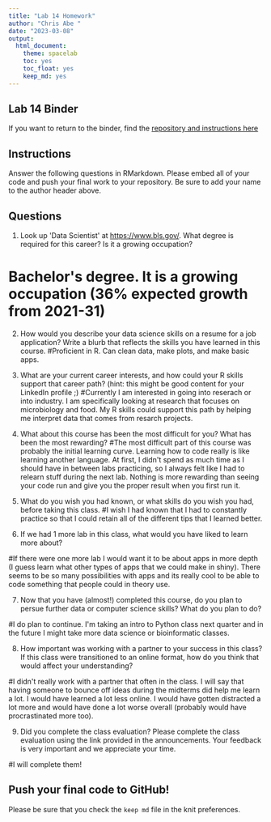 ```yaml
---
title: "Lab 14 Homework"
author: "Chris Abe "
date: "2023-03-08"
output:
  html_document: 
    theme: spacelab
    toc: yes
    toc_float: yes
    keep_md: yes
---
```


## Lab 14 Binder
If you want to return to the binder, find the [repository and instructions here](https://github.com/hehouts/lab14_binder)

## Instructions
Answer the following questions in RMarkdown. Please embed all of your code and push your final work to your repository. Be sure to add your name to the author header above.



## Questions

1. Look up 'Data Scientist' at https://www.bls.gov/. What degree is required for this career? Is it a growing occupation?  
# Bachelor's degree. It is a growing occupation (36% expected growth from 2021-31)


2. How would you describe your data science skills on a resume for a job application? Write a blurb that reflects the skills you have learned in this course. 
#Proficient in R. Can clean data, make plots, and make basic apps. 

3. What are your current career interests, and how could your R skills support that career path? (hint: this might be good content for your LinkedIn profile ;)
#Currently I am interested in going into reserach or into industry. I am specifically looking  at research that focuses on microbiology and food. My R skills could support this path by helping me interpret data that comes from resarch projects. 

4. What about this course has been the most difficult for you? What has been the most rewarding?
#The most difficult part of this course was probably the initial learning curve. Learning how to code really is like learning another language. At first, I didn't spend as much time as I should have in between labs practicing, so I always felt like I had to relearn stuff during the next lab. Nothing is more rewarding than seeing your code run and give you the proper result when you first run it. 


5. What do you wish you had known, or what skills do you wish you had, before taking this class.
#I wish I had known that I had to constantly practice so that I could retain all of the different tips that I learned better. 

6. If we had 1 more lab in this class, what would you have liked to learn more about?

#If there were one more lab I would want it to be about apps in more depth (I guess learn what other types of apps that we could make in shiny). There seems to be so many possibilities with apps and its really cool to be able to code something that people could in theory use. 

7. Now that you have (almost!) completed this course, do you plan to persue further data or computer science skills? What do you plan to do?

#I do plan to continue. I'm taking an intro to Python class next quarter and in the future I might take more data science or bioinformatic classes. 

8. How important was working with a partner to your success in this class? If this class were transitioned to an online format, how do you think that would affect your understanding?

#I didn't really work with a partner that often in the class. I will say that having someone to bounce off ideas during the midterms did help me learn a lot. I would have learned a lot less online. I would have gotten distracted a lot more and would have done a lot worse overall (probably would have procrastinated more too). 

9. Did you complete the class evaluation? Please complete the class evaluation using the link provided in the announcements. Your feedback is very important and we appreciate your time.

#I will complete them! 

## Push your final code to GitHub!
Please be sure that you check the `keep md` file in the knit preferences. 
